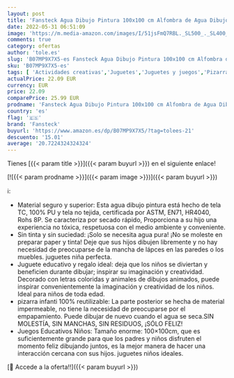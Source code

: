 ```yaml
---
layout: post
title: 'Fansteck Agua Dibujo Pintura 100x100 cm Alfombra de Agua Dibujo  Pizarra Mágica  Esteras de Agua Pintura. 3 Bolígrafos  4 Plantillas  4 Sellos  1 Rueda. Juegos Juguetes Educativo para Niños 2+ años'
date: 2022-05-31 06:51:09
image: 'https://m.media-amazon.com/images/I/51jsFmQ7RBL._SL500_._SL400_.jpg'
comments: true
category: ofertas
author: 'tole.es'
slug: 'B07MP9X7X5-es Fansteck Agua Dibujo Pintura 100x100 cm Alfombra de Agua...'
sku: 'B07MP9X7X5-es'
tags: [ 'Actividades creativas','Juguetes','Juguetes y juegos','Pizarras mágicas para niños','Pizarras para niños','bolígrafos','fansteck','🇪🇸', ]
actualPrice: 22.09 EUR
currency: EUR
price: 22.09
comparePrice: 25.99 EUR
prodname: 'Fansteck Agua Dibujo Pintura 100x100 cm Alfombra de Agua Dibujo  Pizarra Mágica  Esteras de Agua Pintura. 3 Bolígrafos  4 Plantillas  4 Sellos  1 Rueda. Juegos Juguetes Educativo para Niños 2+ años'
country: 'es'
flag: '🇪🇸'
brand: 'Fansteck'
buyurl: 'https://www.amazon.es/dp/B07MP9X7X5/?tag=tolees-21'
descuento: '15.01'
average: '20.7224324324324'
---
```


Tienes [{{< param title >}}]({{< param buyurl >}}) en el siguiente enlace!

[![{{< param prodname >}}]({{< param image >}})]({{< param buyurl >}})

ℹ️:

- Material seguro y superior: Esta agua dibujo pintura está hecho de tela TC, 100% PU y tela no tejida, certificada por ASTM, EN71, HR4040, Rohs 8P. Se caracteriza por secado rápido, Proporciona a su hijo una experiencia no tóxica, respetuosa con el medio ambiente y conveniente.
- Sin tinta y sin suciedad: ¡Solo se necesita agua pura! ¡No se moleste en preparar paper y tinta! Deje que sus hijos dibujen libremente y no hay necesidad de preocuparse de la mancha de lápces en las paredes o los muebles. juguetes niña perfecta.
- Juguete educativo y regalo ideal: deja que los niños se diviertan y beneficien durante dibujar; inspirar su imaginación y creatividad. Decorado con letras coloridas y animales de dibujos animados, puede inspirar convenientemente la imaginación y creatividad de los niños. Ideal para niños de toda edad.
- pizarra infanti 100% reutilizable: La parte posterior se hecha de material impermeable, no tiene la necesidad de preocuparse por el empapamiento. Puede dibujar de nuevo cuando el agua se seca.SIN MOLESTÍA, SIN MANCHAS, SIN RESIDUOS, ¡SÓLO FELIZ!
- Juegos Educativos Niños: Tamaño enorme: 100×100cm, que es suficientemente grande para que los padres y niños disfruten el momento feliz dibujando juntos, es la mejor manera de hacer una interacción cercana con sus hijos. juguetes niños ideales.

[🛒 Accede a la oferta!!]({{< param buyurl >}})

